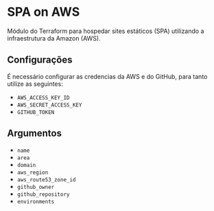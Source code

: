 # SPA on AWS

Módulo do Terraform para hospedar sites estáticos (SPA) utilizando a infraestrutura da Amazon (AWS).

## Configurações

É necessário configurar as credencias da AWS e do GitHub, para tanto utilize as seguintes:

- `AWS_ACCESS_KEY_ID`
- `AWS_SECRET_ACCESS_KEY`
- `GITHUB_TOKEN`

## Argumentos

- `name`
- `area`
- `domain`
- `aws_region`
- `aws_route53_zone_id`
- `github_owner`
- `github_repository`
- `environments`
